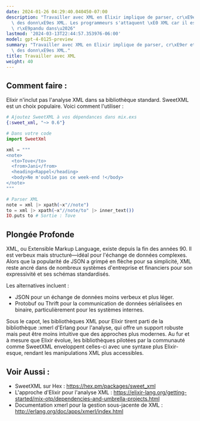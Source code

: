 ```yaml
---
date: 2024-01-26 04:29:40.040450-07:00
description: "Travailler avec XML en Elixir implique de parser, cr\xE9er et manipuler\
  \ des donn\xE9es XML. Les programmeurs s'attaquent \xE0 XML car il est largement\
  \ r\xE9pandu dans\u2026"
lastmod: '2024-03-13T22:44:57.353976-06:00'
model: gpt-4-0125-preview
summary: "Travailler avec XML en Elixir implique de parser, cr\xE9er et manipuler\
  \ des donn\xE9es XML."
title: Travailler avec XML
weight: 40
---
```


## Comment faire :
Elixir n'inclut pas l'analyse XML dans sa bibliothèque standard. SweetXML est un choix populaire. Voici comment l'utiliser :

```elixir
# Ajoutez SweetXML à vos dépendances dans mix.exs
{:sweet_xml, "~> 0.6"}

# Dans votre code
import SweetXml

xml = """
<note>
  <to>Tove</to>
  <from>Jani</from>
  <heading>Rappel</heading>
  <body>Ne m'oublie pas ce week-end !</body>
</note>
"""

# Parser XML
note = xml |> xpath(~x"//note")
to = xml |> xpath(~x"//note/to" |> inner_text())
IO.puts to # Sortie : Tove
```

## Plongée Profonde
XML, ou Extensible Markup Language, existe depuis la fin des années 90. Il est verbeux mais structuré—idéal pour l'échange de données complexes. Alors que la popularité de JSON a grimpé en flèche pour sa simplicité, XML reste ancré dans de nombreux systèmes d'entreprise et financiers pour son expressivité et ses schémas standardisés.

Les alternatives incluent :
- JSON pour un échange de données moins verbeux et plus léger.
- Protobuf ou Thrift pour la communication de données sérialisées en binaire, particulièrement pour les systèmes internes.

Sous le capot, les bibliothèques XML pour Elixir tirent parti de la bibliothèque :xmerl d'Erlang pour l'analyse, qui offre un support robuste mais peut être moins intuitive que des approches plus modernes. Au fur et à mesure que Elixir évolue, les bibliothèques pilotées par la communauté comme SweetXML enveloppent celles-ci avec une syntaxe plus Elixir-esque, rendant les manipulations XML plus accessibles.

## Voir Aussi :
- SweetXML sur Hex : https://hex.pm/packages/sweet_xml
- L'approche d'Elixir pour l'analyse XML : https://elixir-lang.org/getting-started/mix-otp/dependencies-and-umbrella-projects.html
- Documentation xmerl pour la gestion sous-jacente de XML : http://erlang.org/doc/apps/xmerl/index.html

